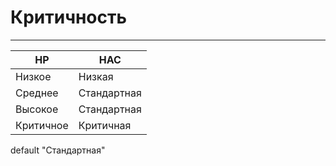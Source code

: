 # Критичность
----
HP | НАС
--|--
Низкое | Низкая
Cреднее | Стандартная
Высокое | Стандартная
Критичное | Критичная

default "Стандартная"
